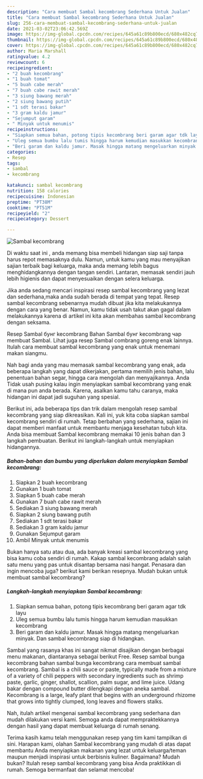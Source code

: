 ```yaml
---
description: "Cara membuat Sambal kecombrang Sederhana Untuk Jualan"
title: "Cara membuat Sambal kecombrang Sederhana Untuk Jualan"
slug: 256-cara-membuat-sambal-kecombrang-sederhana-untuk-jualan
date: 2021-03-02T23:06:42.569Z
image: https://img-global.cpcdn.com/recipes/645a61c89b800ecd/680x482cq70/sambal-kecombrang-foto-resep-utama.jpg
thumbnail: https://img-global.cpcdn.com/recipes/645a61c89b800ecd/680x482cq70/sambal-kecombrang-foto-resep-utama.jpg
cover: https://img-global.cpcdn.com/recipes/645a61c89b800ecd/680x482cq70/sambal-kecombrang-foto-resep-utama.jpg
author: Maria Marshall
ratingvalue: 4.2
reviewcount: 6
recipeingredient:
- "2 buah kecombrang"
- "1 buah tomat"
- "5 buah cabe merah"
- "7 buah cabe rawit merah"
- "3 siung bawang merah"
- "2 siung bawang putih"
- "1 sdt terasi bakar"
- "3 gram kaldu jamur"
- "Sejumput garam"
- " Minyak untuk menumis"
recipeinstructions:
- "Siapkan semua bahan, potong tipis kecombrang beri garam agar tdk layu"
- "Uleg semua bumbu lalu tumis hingga harum kemudian masukkan kecombrang"
- "Beri garam dan kaldu jamur. Masak hingga matang mengeluarkan minyak. Dan sambal kecombrang siap di hidangkan."
categories:
- Resep
tags:
- sambal
- kecombrang

katakunci: sambal kecombrang 
nutrition: 158 calories
recipecuisine: Indonesian
preptime: "PT38M"
cooktime: "PT51M"
recipeyield: "2"
recipecategory: Dessert

---
```



![Sambal kecombrang](https://img-global.cpcdn.com/recipes/645a61c89b800ecd/680x482cq70/sambal-kecombrang-foto-resep-utama.jpg)

Di waktu  saat ini , anda memang bisa membeli hidangan siap saji tanpa harus repot memasaknya dulu. Namun, untuk kamu yang mau menyajikan sajian terbaik bagi keluarga, maka anda memang lebih bagus menghidangkannya dengan tangan sendiri. Lantaran, memasak sendiri jauh lebih higienis dan dapat menyesuaikan dengan selera keluarga.

Jika anda sedang mencari inspirasi resep sambal kecombrang yang lezat dan sederhana,maka anda sudah berada di tempat yang tepat. Resep sambal kecombrang  sebenarnya mudah dibuat jika kita melakukannya dengan cara yang benar. Namun, kamu tidak usah takut akan gagal dalam melakukannya 
karena di artikel ini kita akan membahas sambal kecombrang dengan seksama.  

Resep Sambal бунг kecombrang Bahan Sambal бунг kecombrang чар membuat Sambal. Lihat juga resep Sambal combrang goreng enak lainnya. Itulah cara membuat sambal kecombrang yang enak untuk menemani makan siangmu.

Nah bagi anda yang mau memasak sambal kecombrang yang enak, ada beberapa langkah yang dapat dikerjakan, pertama memilih jenis bahan, lalu penentuan bahan segar, hingga cara mengolah dan menyajikannya. Anda Tidak usah pusing kalau ingin menyiapkan sambal kecombrang yang enak di mana pun anda berada. Karena, asalkan kamu  tahu caranya, maka hidangan ini dapat jadi suguhan yang spesial.

Berikut ini, ada beberapa tips dan trik dalam mengolah resep sambal kecombrang yang siap dikreasikan. Kali ini, yuk kita coba siapkan sambal kecombrang sendiri di rumah. Tetap berbahan yang sederhana, sajian ini dapat memberi manfaat untuk membantu menjaga kesehatan tubuh kita. Anda bisa membuat Sambal kecombrang memakai 10 jenis bahan dan 3 langkah pembuatan. Berikut ini langkah-langkah untuk menyiapkan hidangannya.

<!--inarticleads1-->

##### Bahan-bahan dan bumbu yang diperlukan dalam menyiapkan Sambal kecombrang:

1. Siapkan 2 buah kecombrang
1. Gunakan 1 buah tomat
1. Siapkan 5 buah cabe merah
1. Gunakan 7 buah cabe rawit merah
1. Sediakan 3 siung bawang merah
1. Siapkan 2 siung bawang putih
1. Sediakan 1 sdt terasi bakar
1. Sediakan 3 gram kaldu jamur
1. Gunakan Sejumput garam
1. Ambil  Minyak untuk menumis


Bukan hanya satu atau dua, ada banyak kreasi sambal kecombrang yang bisa kamu coba sendiri di rumah. Kakap sambal kecombrang adalah salah satu menu yang pas untuk disantap bersama nasi hangat. Penasara dan ingin mencoba juga? berikut kami berikan resepnya. Mudah bukan untuk membuat sambal kecombrang? 

<!--inarticleads2-->

##### Langkah-langkah menyiapkan Sambal kecombrang:

1. Siapkan semua bahan, potong tipis kecombrang beri garam agar tdk layu
1. Uleg semua bumbu lalu tumis hingga harum kemudian masukkan kecombrang
1. Beri garam dan kaldu jamur. Masak hingga matang mengeluarkan minyak. Dan sambal kecombrang siap di hidangkan.


Sambal yang rasanya khas ini sangat nikmat disajikan dengan berbagai menu makanan, diantaranya sebagai berikut Free. Resep sambal bunga kecombrang bahan sambal bunga kecombrang cara membuat sambal kecombrang. Sambal is a chili sauce or paste, typically made from a mixture of a variety of chili peppers with secondary ingredients such as shrimp paste, garlic, ginger, shallot, scallion, palm sugar, and lime juice. Udang bakar dengan compound butter dilengkapi dengan aneka sambal. Kecombrang is a large, leafy plant that begins with an underground rhizome that grows into tightly clumped, long leaves and flowers stalks. 

Nah, itulah artikel mengenai  sambal kecombrang  yang sederhana dan mudah dilakukan versi kami. Semoga anda dapat mempraktekkannya dengan hasil yang dapat membuat keluarga di rumah senang. 

Terima kasih kamu telah menggunakan resep yang tim kami tampilkan di sini. Harapan kami, olahan  Sambal kecombrang yang mudah di atas dapat membantu Anda menyiapkan makanan yang lezat untuk keluarga/teman maupun menjadi inspirasi untuk berbisnis kuliner. Bagaimana? Mudah bukan? Itulah resep sambal kecombrang yang bisa Anda praktikkan di rumah. Semoga bermanfaat dan selamat mencoba!


